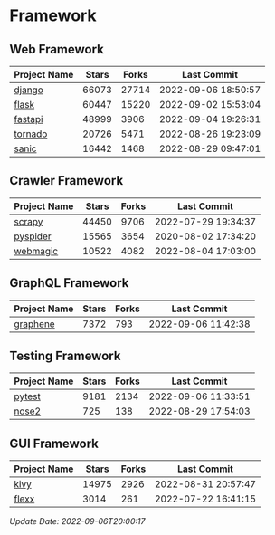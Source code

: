 # Framework

## Web Framework
| Project Name | Stars | Forks | Last Commit |
| ------------ | ----- | ----- | ----------- |
| [django](https://github.com/django/django) | 66073 | 27714 | 2022-09-06 18:50:57 |
| [flask](https://github.com/pallets/flask) | 60447 | 15220 | 2022-09-02 15:53:04 |
| [fastapi](https://github.com/tiangolo/fastapi) | 48999 | 3906 | 2022-09-04 19:26:31 |
| [tornado](https://github.com/tornadoweb/tornado) | 20726 | 5471 | 2022-08-26 19:23:09 |
| [sanic](https://github.com/sanic-org/sanic) | 16442 | 1468 | 2022-08-29 09:47:01 |

## Crawler Framework
| Project Name | Stars | Forks | Last Commit |
| ------------ | ----- | ----- | ----------- |
| [scrapy](https://github.com/scrapy/scrapy) | 44450 | 9706 | 2022-07-29 19:34:37 |
| [pyspider](https://github.com/binux/pyspider) | 15565 | 3654 | 2020-08-02 17:34:20 |
| [webmagic](https://github.com/code4craft/webmagic) | 10522 | 4082 | 2022-08-04 17:03:00 |

## GraphQL Framework
| Project Name | Stars | Forks | Last Commit |
| ------------ | ----- | ----- | ----------- |
| [graphene](https://github.com/graphql-python/graphene) | 7372 | 793 | 2022-09-06 11:42:38 |

## Testing Framework
| Project Name | Stars | Forks | Last Commit |
| ------------ | ----- | ----- | ----------- |
| [pytest](https://github.com/pytest-dev/pytest) | 9181 | 2134 | 2022-09-06 11:33:51 |
| [nose2](https://github.com/nose-devs/nose2) | 725 | 138 | 2022-08-29 17:54:03 |

## GUI Framework
| Project Name | Stars | Forks | Last Commit |
| ------------ | ----- | ----- | ----------- |
| [kivy](https://github.com/kivy/kivy) | 14975 | 2926 | 2022-08-31 20:57:47 |
| [flexx](https://github.com/flexxui/flexx) | 3014 | 261 | 2022-07-22 16:41:15 |

*Update Date: 2022-09-06T20:00:17*